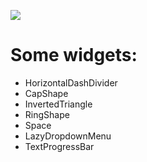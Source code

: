 [![](https://jitpack.io/v/InterruptException/widgets-compose.svg)](https://jitpack.io/#InterruptException/widgets-compose)

# Some widgets:
- HorizontalDashDivider
- CapShape
- InvertedTriangle
- RingShape
- Space
- LazyDropdownMenu
- TextProgressBar
